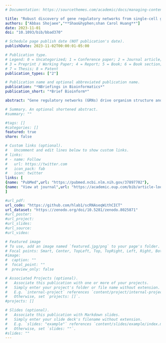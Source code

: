 ```yaml
---
# Documentation: https://sourcethemes.com/academic/docs/managing-content/

title: "Robust discovery of gene regulatory networks from single-cell gene expression data by Causal Inference Using Composition of Transactions"
authors: ["Abbas Shojaee","**Shao&hyphen;shan Carol Huang**"]
date: 2023-11-01
doi: "10.1093/bib/bbad370"

# Schedule page publish date (NOT publication's date).
publishDate: 2023-11-02T00:00:01-05:00

# Publication type.
# Legend: 0 = Uncategorized; 1 = Conference paper; 2 = Journal article;
# 3 = Preprint / Working Paper; 4 = Report; 5 = Book; 6 = Book section;
# 7 = Thesis; 8 = Patent
publication_types: ["2"]

# Publication name and optional abbreviated publication name.
publication: "*NBriefings in Bioinformatics*"
publication_short: "*Brief Bioinform*"

abstract: "Gene regulatory networks (GRNs) drive organism structure and functions, so the discovery and characterization of GRNs is a major goal in biological research. However, accurate identification of causal regulatory connections and inference of GRNs using gene expression datasets, more recently from single-cell RNA-seq (scRNA-seq), has been challenging. Here we employ the innovative method of Causal Inference Using Composition of Transactions (CICT) to uncover GRNs from scRNA-seq data. The basis of CICT is that if all gene expressions were random, a non-random regulatory gene should induce its targets at levels different from the background random process, resulting in distinct patterns in the whole relevance network of gene–gene associations. CICT proposes novel network features derived from a relevance network, which enable any machine learning algorithm to predict causal regulatory edges and infer GRNs. We evaluated CICT using simulated and experimental scRNA-seq data in a well-established benchmarking pipeline and showed that CICT outperformed existing network inference methods representing diverse approaches with many-fold higher accuracy. Furthermore, we demonstrated that GRN inference with CICT was robust to different levels of sparsity in scRNA-seq data, the characteristics of data and ground truth, the choice of association measure and the complexity of the supervised machine learning algorithm. Our results suggest aiming at directly predicting causality to recover regulatory relationships in complex biological networks substantially improves accuracy in GRN inference."

# Summary. An optional shortened abstract.
#summary: ""

#tags: []
#categories: []
featured: true
share: false

# Custom links (optional).
#   Uncomment and edit lines below to show custom links.
# links:
# - name: Follow
#   url: https://twitter.com
#   icon_pack: fab
#   icon: twitter
links: [
{name: "PubMed",url: "https://pubmed.ncbi.nlm.nih.gov/37897702"},
{name: "View at journal",url: "https://academic.oup.com/bib/article-lookup/doi/10.1093/bib/bbad370"}
]

#url_pdf:
url_code: "https://github.com/hlab1/scRNAseqWithCICT"
url_dataset: "https://zenodo.org/doi/10.5281/zenodo.8025871"
#url_poster:
#url_project:
#url_slides:
#url_source:
#url_video:

# Featured image
# To use, add an image named `featured.jpg/png` to your page's folder. 
# Focal points: Smart, Center, TopLeft, Top, TopRight, Left, Right, BottomLeft, Bottom, BottomRight.
#image:
#  caption: ""
#  focal_point: ""
#  preview_only: false

# Associated Projects (optional).
#   Associate this publication with one or more of your projects.
#   Simply enter your project's folder or file name without extension.
#   E.g. `internal-project` references `content/project/internal-project/index.md`.
#   Otherwise, set `projects: []`.
#projects: []

# Slides (optional).
#   Associate this publication with Markdown slides.
#   Simply enter your slide deck's filename without extension.
#   E.g. `slides: "example"` references `content/slides/example/index.md`.
#   Otherwise, set `slides: ""`.
#slides: ""
---
```

